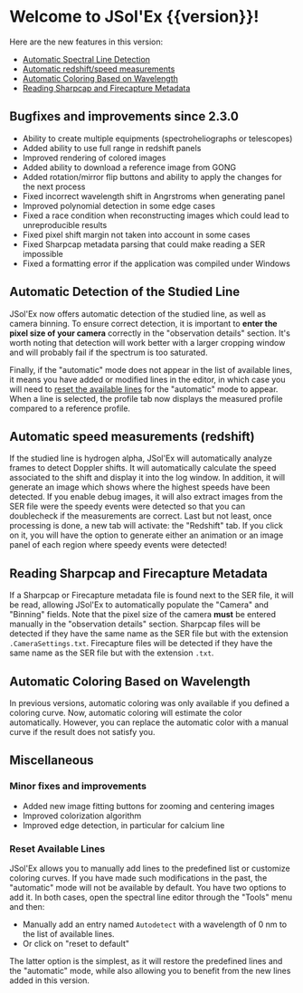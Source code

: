 # Welcome to JSol'Ex {{version}}!

Here are the new features in this version:

- [Automatic Spectral Line Detection](#automatic-detection-of-the-studied-line)
- [Automatic redshift/speed measurements](#automatic-speed-measurements-redshift)
- [Automatic Coloring Based on Wavelength](#automatic-coloring-based-on-wavelength)
- [Reading Sharpcap and Firecapture Metadata](#reading-sharpcap-and-firecapture-metadata)

## Bugfixes and improvements since 2.3.0

- Ability to create multiple equipments (spectroheliographs or telescopes)
- Added ability to use full range in redshift panels
- Improved rendering of colored images
- Added ability to download a reference image from GONG
- Added rotation/mirror flip buttons and ability to apply the changes for the next process
- Fixed incorrect wavelength shift in Angrstroms when generating panel
- Improved polynomial detection in some edge cases
- Fixed a race condition when reconstructing images which could lead to unreproducible results
- Fixed pixel shift margin not taken into account in some cases
- Fixed Sharpcap metadata parsing that could make reading a SER impossible
- Fixed a formatting error if the application was compiled under Windows

## Automatic Detection of the Studied Line

JSol'Ex now offers automatic detection of the studied line, as well as camera binning.
To ensure correct detection, it is important to **enter the pixel size of your camera** correctly in the "observation details" section.
It's worth noting that detection will work better with a larger cropping window and will probably fail if the spectrum is too saturated.

Finally, if the "automatic" mode does not appear in the list of available lines, it means you have added or modified lines in the editor, in which case you will need to [reset the available lines](#reset-available-lines) for the "automatic" mode to appear.
When a line is selected, the profile tab now displays the measured profile compared to a reference profile.

## Automatic speed measurements (redshift)

If the studied line is hydrogen alpha, JSol'Ex will automatically analyze frames to detect Doppler shifts.
It will automatically calculate the speed associated to the shift and display it into the log window.
In addition, it will generate an image which shows where the highest speeds have been detected.
If you enable debug images, it will also extract images from the SER file were the speedy events were detected so that you can doublecheck if the measurements are correct.
Last but not least, once processing is done, a new tab will activate: the "Redshift" tab.
If you click on it, you will have the option to generate either an animation or an image panel of each region where speedy events were detected!

## Reading Sharpcap and Firecapture Metadata

If a Sharpcap or Firecapture metadata file is found next to the SER file, it will be read, allowing JSol'Ex to automatically populate the "Camera" and "Binning" fields.
Note that the pixel size of the camera **must** be entered manually in the "observation details" section.
Sharpcap files will be detected if they have the same name as the SER file but with the extension `.CameraSettings.txt`.
Firecapture files will be detected if they have the same name as the SER file but with the extension `.txt`.

## Automatic Coloring Based on Wavelength

In previous versions, automatic coloring was only available if you defined a coloring curve.
Now, automatic coloring will estimate the color automatically.
However, you can replace the automatic color with a manual curve if the result does not satisfy you.

## Miscellaneous
### Minor fixes and improvements

- Added new image fitting buttons for zooming and centering images
- Improved colorization algorithm
- Improved edge detection, in particular for calcium line

### Reset Available Lines

JSol'Ex allows you to manually add lines to the predefined list or customize coloring curves.
If you have made such modifications in the past, the "automatic" mode will not be available by default.
You have two options to add it. In both cases, open the spectral line editor through the "Tools" menu and then:

- Manually add an entry named `Autodetect` with a wavelength of 0 nm to the list of available lines.
- Or click on "reset to default"

The latter option is the simplest, as it will restore the predefined lines and the "automatic" mode, while also allowing you to benefit from the new lines added in this version.

